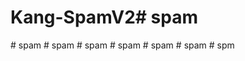 # Kang-SpamV2#   s p a m  
 #   s p a m  
 #   s p a m  
 #   s p a m  
 #   s p a m  
 #   s p a m  
 #   s p a m  
 #   s p m  
 
